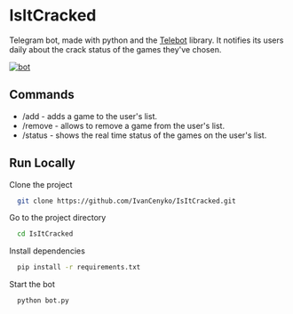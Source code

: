 
# IsItCracked

Telegram bot, made with python and the [Telebot](https://github.com/eternnoir/pyTelegramBotAPI) library. It notifies its users daily about the crack status of the games they've chosen.

[![bot](https://img.shields.io/badge/chat%20with%20the%20bot-1DA1F2?style=for-the-badge&logo=telegram&logoColor=white)](https://t.me/is_it_cracked_bot)




## Commands
- /add <game> - adds a game to the user's list.
- /remove - allows to remove a game from the user's list.
- /status - shows the real time status of the games on the user's list.



## Run Locally

Clone the project

```bash
  git clone https://github.com/IvanCenyko/IsItCracked.git
```

Go to the project directory

```bash
  cd IsItCracked
```

Install dependencies

```bash
  pip install -r requirements.txt
```

Start the bot

```bash
  python bot.py
```

